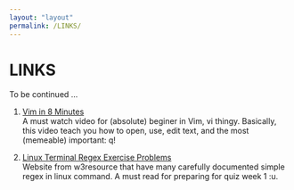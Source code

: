 ```yaml
---
layout: "layout"
permalink: /LINKS/
---
```


# LINKS

To be continued ...

1. [Vim in 8 Minutes](https://www.youtube.com/watch?v=ggSyF1SVFr4) <br>
A must watch video for (absolute) beginer in Vim, vi thingy.
Basically, this video teach you how to open, use, edit text, and the most (memeable) important: q!

2. [Linux Terminal Regex Exercise Problems](https://www.w3resource.com/linux-system-administration/regular-expressions.php) <br>
Website from w3resource that have many carefully documented simple regex in linux command. A must read for preparing for quiz week 1 :u.
